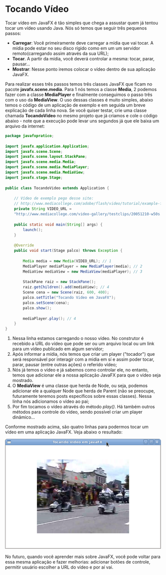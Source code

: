 # Tocando Vídeo

Tocar vídeo em JavaFX é tão simples que chega a assustar quem já tentou tocar um vídeo usando Java. Nós só temos que seguir três pequenos passos:

* **Carregar**: Você primeiramente deve carregar a mídia que vai tocar. A mídia pode estar no seu disco rígido como em um um servidor remoto(carregando assim através da sua URL);
* **Tocar**. A partir da mídia, você deverá controlar a mesma: tocar, parar, pausar...
* **Mostrar**: Nesse ponto iremos colocar o vídeo dentro de sua aplicação JavaFX.


Para realizar esses três passos temos três classes JavaFX que ficam no pacote **javafx.scene.media**. Para 1 nós temos a classe **Media**, 2 podemos fazer com a classe **MediaPlayer** e finalmente conseguimos o passo três com o uso da **MediaView**. O uso dessas classes é muito simples, abaixo temos o código de um aplicação de exemplo e em seguida um breve explicação de cada linha nova. Se você quiser testar, crie uma classe chamada **TocandoVideo** no mesmo projeto que já criamos e cole o código abaixo - note que a execução pode levar uns segundos já que ele baixa um arquivo da internet:

```java
package javafxpratico;

import javafx.application.Application;
import javafx.scene.Scene;
import javafx.scene.layout.StackPane;
import javafx.scene.media.Media;
import javafx.scene.media.MediaPlayer;
import javafx.scene.media.MediaView;
import javafx.stage.Stage;

public class TocandoVideo extends Application {

	// Vídeo de exemplo pego desse site:
	// http://www.mediacollege.com/adobe/flash/video/tutorial/example-flv.html
	private String VIDEO_URL =
	"http://www.mediacollege.com/video-gallery/testclips/20051210-w50s.flv";
	
	public static void main(String[] args) {
		launch();
	}

	@Override
	public void start(Stage palco) throws Exception {

		Media media = new Media(VIDEO_URL); // 1
		MediaPlayer mediaPlayer = new MediaPlayer(media); // 2
		MediaView mediaView = new MediaView(mediaPlayer); // 3

		StackPane raiz = new StackPane();
		raiz.getChildren().add(mediaView); // 4
		Scene cena = new Scene(raiz, 600, 400);
		palco.setTitle("Tocando Video em JavaFX");
		palco.setScene(cena);
		palco.show();

		mediaPlayer.play(); // 4
	}
}
```

1. Nessa linha estamos carregando o nosso vídeo. No construtor é recebido a URL do vídeo que pode ser ou um arquivo local ou um link para um vídeo publicado em algum servidor;
2. Após informar a mídia, nós temos que criar um player ("tocador") que será responsável por interagir com a midia em sí e assim poder tocar, parar, pausar (entre outras ações) o referido vídeo;
3. Nós já temos o vídeo e já sabemos como controlar ele, no entanto, temos que adicionar ele a nossa aplicação JavaFX para que o vídeo seja mostrado. 
4. O **MediaView** é uma classe que herda de  Node, ou seja, podemos adicionar ele a qualquer Node que herda de Parent (não se preocupe, futuramente teremos posts específicos sobre essas classes). Nessa linha nós adicionamos o vídeo ao pai;
5. Por fim tocamos o vídeo através do método *play()*. Há também outros métodos para controle do vídeo, sendo possível criar um player dinâmico...

Conforme mostrado acima, são quatro linhas para podermos tocar um vídeo em uma aplicação JavaFX. Veja abaixo o resultado:

![](../imagens/telas/tocando_video.png)

No futuro, quando você aprender mais sobre JavaFX, você pode voltar para essa mesma aplicação e fazer melhorias: adicionar botões de controle, permitir usuário escolher a URL do vídeo e por aí vai.